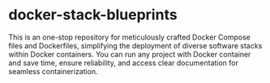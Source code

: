 # docker-stack-blueprints
This is an one-stop repository for meticulously crafted Docker Compose files and Dockerfiles, simplifying the deployment of diverse software stacks within Docker containers. You can run any project with Docker container and save time, ensure reliability, and access clear documentation for seamless containerization.
